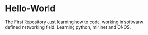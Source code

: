# Hello-World
The First Repository
Just learning how to code, working in softwarw defined networking field. Learning python, mininet and ONOS.
